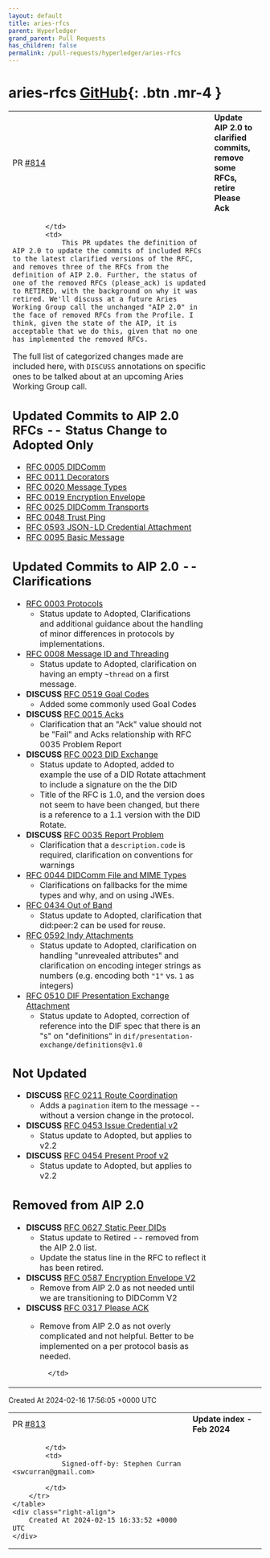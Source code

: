 ```yaml
---
layout: default
title: aries-rfcs
parent: Hyperledger
grand_parent: Pull Requests
has_children: false
permalink: /pull-requests/hyperledger/aries-rfcs
---
```


# aries-rfcs <span class="fs-3 right-align">[GitHub](https://github.com/hyperledger/aries-rfcs){: .btn .mr-4 }</span>


<div>
    <table>
        <tr>
            <td>
                PR <a href="https://github.com/hyperledger/aries-rfcs/pull/814" class=".btn">#814</a>
            </td>
            <td>
                <b>
                    Update AIP 2.0 to clarified commits, remove some RFCs, retire Please Ack
                </b>
            </td>
        </tr>
        <tr>
            <td>
                
            </td>
            <td>
                This PR updates the definition of AIP 2.0 to update the commits of included RFCs to the latest clarified versions of the RFC, and removes three of the RFCs from the definition of AIP 2.0. Further, the status of one of the removed RFCs (please_ack) is updated to RETIRED, with the background on why it was retired. We'll discuss at a future Aries Working Group call the unchanged "AIP 2.0" in the face of removed RFCs from the Profile. I think, given the state of the AIP, it is acceptable that we do this, given that no one has implemented the removed RFCs.

The full list of categorized changes made are included here, with `DISCUSS` annotations on specific ones to be talked about at an upcoming Aries Working Group call. 

## Updated Commits to AIP 2.0 RFCs -- Status Change to Adopted Only

- [RFC 0005 DIDComm](https://github.com/hyperledger/aries-rfcs/tree/main/concepts/0005-didcomm/README.md)
- [RFC 0011 Decorators](https://github.com/hyperledger/aries-rfcs/tree/main/concepts/0011-decorators/README.md)
- [RFC 0020 Message Types](https://github.com/hyperledger/aries-rfcs/tree/main/concepts/0020-message-types/README.md)
- [RFC 0019 Encryption Envelope](https://github.com/hyperledger/aries-rfcs/tree/main/features/0019-encryption-envelope/README.md)
- [RFC 0025 DIDComm Transports](https://github.com/hyperledger/aries-rfcs/tree/main/features/0025-didcomm-transports/README.md)
- [RFC 0048 Trust Ping](https://github.com/hyperledger/aries-rfcs/tree/main/features/0048-trust-ping/README.md)
- [RFC 0593 JSON-LD Credential Attachment](https://github.com/hyperledger/aries-rfcs/tree/main/features/0593-json-ld-cred-attach/README.md)
- [RFC 0095 Basic Message](https://github.com/hyperledger/aries-rfcs/tree/main/features/0095-basic-message/README.md)

## Updated Commits to AIP 2.0 -- Clarifications

- [RFC 0003 Protocols](https://github.com/hyperledger/aries-rfcs/tree/main/concepts/0003-protocols/README.md)
    - Status update to Adopted, Clarifications and additional guidance about the handling of minor differences in protocols by implementations.
- [RFC 0008 Message ID and Threading](https://github.com/hyperledger/aries-rfcs/tree/main/concepts/0008-message-id-and-threading/README.me)
    - Status update to Adopted, clarification on having an empty `~thread` on a first message.
- **DISCUSS** [RFC 0519 Goal Codes](https://github.com/hyperledger/aries-rfcs/tree/main/concepts/0519-goal-codes/README.md)
    - Added some commonly used Goal Codes
- **DISCUSS** [RFC 0015 Acks](https://github.com/hyperledger/aries-rfcs/tree/main/features/0015-message-types/README.md)
    - Clarification that an "Ack" value should not be "Fail" and Acks relationship with RFC 0035 Problem Report
- **DISCUSS** [RFC 0023 DID Exchange](https://github.com/hyperledger/aries-rfcs/tree/main/features/0023-did-exchange/README.md)
    - Status update to Adopted, added to example the use of a DID Rotate attachment to include a signature on the the DID
    - Title of the RFC is 1.0, and the version does not seem to have been changed, but there is a reference to a 1.1 version with the DID Rotate.
- **DISCUSS** [RFC 0035 Report Problem](https://github.com/hyperledger/aries-rfcs/tree/main/features/0035-report-problem/README.md)
    - Clarification that a `description.code` is required, clarification on conventions for warnings
- [RFC 0044 DIDComm File and MIME Types](https://github.com/hyperledger/aries-rfcs/tree/main/features/0044-didcomm-file-and-mime-types/README.md)
    - Clarifications on fallbacks for the mime types and why, and on using JWEs.
- [RFC 0434 Out of Band](https://github.com/hyperledger/aries-rfcs/tree/main/features/0434-outofband/README.md)
    - Status update to Adopted, clarification that did:peer:2 can be used for reuse.
- [RFC 0592 Indy Attachments](https://github.com/hyperledger/aries-rfcs/tree/main/features/0592-indy-attachments/README.md)
    - Status update to Adopted, clarification on handling "unrevealed attributes" and clarification on encoding integer strings as numbers (e.g. encoding both `"1"` vs. `1` as integers)
- [RFC 0510 DIF Presentation Exchange Attachment](https://github.com/hyperledger/aries-rfcs/tree/main/features/0510-dif-pres-exch-attach/README.md)
    - Status update to Adopted, correction of reference into the DIF spec that there is an "s" on "definitions" in `dif/presentation-exchange/definitions@v1.0`

## Not Updated

- **DISCUSS** [RFC 0211 Route Coordination](https://github.com/hyperledger/aries-rfcs/tree/main/features/0211-route-coordination/README.md)
    - Adds a `pagination` item to the message -- without a version change in the protocol.
- **DISCUSS** [RFC 0453 Issue Credential v2](https://github.com/hyperledger/aries-rfcs/tree/main/features/0453-issue-credential-v2/README.md)
    - Status update to Adopted, but applies to v2.2
- **DISCUSS** [RFC 0454 Present Proof v2](https://github.com/hyperledger/aries-rfcs/tree/main/features/0454-present-proof-v2/README.md)
    - Status update to Adopted, but applies to v2.2

## Removed from AIP 2.0

- **DISCUSS** [RFC 0627 Static Peer DIDs](https://github.com/hyperledger/aries-rfcs/tree/main/features/0627-static-peer-dids/README.md)
    - Status update to Retired -- removed from the AIP 2.0 list.
    - Update the status line in the RFC to reflect it has been retired.
- **DISCUSS** [RFC 0587 Encryption Envelope V2](https://github.com/hyperledger/aries-rfcs/tree/main/features/0587-encryption-envelope-v2/README.md)
    - Remove from AIP 2.0 as not needed until we are transitioning to DIDComm V2
- **DISCUSS** [RFC 0317 Please ACK](https://github.com/hyperledger/aries-rfcs/tree/main/features/0317-please-ack/README.md)
    - Remove from AIP 2.0 as not overly complicated and not helpful. Better to be implemented on a per protocol basis as needed.

            </td>
        </tr>
    </table>
    <div class="right-align">
        Created At 2024-02-16 17:56:05 +0000 UTC
    </div>
</div>

<div>
    <table>
        <tr>
            <td>
                PR <a href="https://github.com/hyperledger/aries-rfcs/pull/813" class=".btn">#813</a>
            </td>
            <td>
                <b>
                    Update index - Feb 2024
                </b>
            </td>
        </tr>
        <tr>
            <td>
                
            </td>
            <td>
                Signed-off-by: Stephen Curran <swcurran@gmail.com>

            </td>
        </tr>
    </table>
    <div class="right-align">
        Created At 2024-02-15 16:33:52 +0000 UTC
    </div>
</div>


